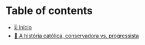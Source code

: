 # Table of contents

* [🎚 Início](README.md)
* [📖 A história católica, conservadora vs. progressista](a-historia-catolica-conservadora-vs.-progressista.md)
